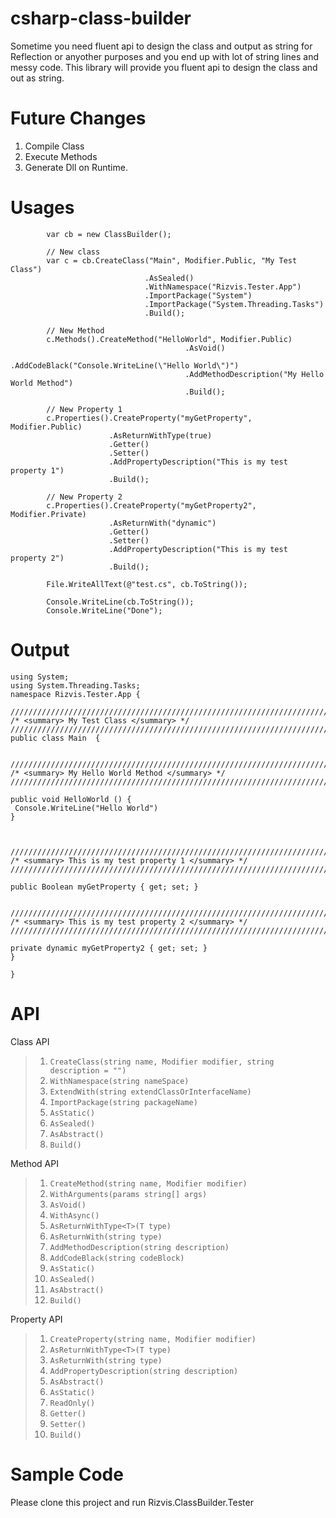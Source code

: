 
# csharp-class-builder
Sometime you need fluent api to design the class and output as string for Reflection or anyother purposes and you end up with lot of string lines and messy code. This library will provide you fluent api to design the class and out as string.

# Future Changes
1. Compile Class
2. Execute Methods
3. Generate Dll on Runtime.

# Usages

            var cb = new ClassBuilder();

            // New class
            var c = cb.CreateClass("Main", Modifier.Public, "My Test Class")
                                  .AsSealed()
                                  .WithNamespace("Rizvis.Tester.App")
                                  .ImportPackage("System")
                                  .ImportPackage("System.Threading.Tasks")
                                  .Build();

            // New Method
            c.Methods().CreateMethod("HelloWorld", Modifier.Public)
                                           .AsVoid()
                                           .AddCodeBlack("Console.WriteLine(\"Hello World\")")
                                           .AddMethodDescription("My Hello World Method")
                                           .Build();

            // New Property 1
            c.Properties().CreateProperty("myGetProperty", Modifier.Public)
                          .AsReturnWithType(true)
                          .Getter()
                          .Setter()
                          .AddPropertyDescription("This is my test property 1")
                          .Build();

            // New Property 2
            c.Properties().CreateProperty("myGetProperty2", Modifier.Private)
                          .AsReturnWith("dynamic")
                          .Getter()
                          .Setter()
                          .AddPropertyDescription("This is my test property 2")
                          .Build();

            File.WriteAllText(@"test.cs", cb.ToString());

            Console.WriteLine(cb.ToString());
            Console.WriteLine("Done");
# Output 

    using System;
    using System.Threading.Tasks;
    namespace Rizvis.Tester.App { 
    
    ////////////////////////////////////////////////////////////////////////////////////////////////////
    /* <summary> My Test Class </summary> */
    ////////////////////////////////////////////////////////////////////////////////////////////////////
    public class Main  {
    
    
    ////////////////////////////////////////////////////////////////////////////////////////////////////
    /* <summary> My Hello World Method </summary> */
    ////////////////////////////////////////////////////////////////////////////////////////////////////
    
    public void HelloWorld () {
     Console.WriteLine("Hello World") 
    } 
    
    
    
    ////////////////////////////////////////////////////////////////////////////////////////////////////
    /* <summary> This is my test property 1 </summary> */
    ////////////////////////////////////////////////////////////////////////////////////////////////////
    
    public Boolean myGetProperty { get; set; }
    
    
    ////////////////////////////////////////////////////////////////////////////////////////////////////
    /* <summary> This is my test property 2 </summary> */
    ////////////////////////////////////////////////////////////////////////////////////////////////////
    
    private dynamic myGetProperty2 { get; set; }
    }
    
    }

# API

Class API
> 1. `CreateClass(string name, Modifier modifier, string description = "")`
> 2. `WithNamespace(string nameSpace)`
> 3. `ExtendWith(string extendClassOrInterfaceName)`
> 4. `ImportPackage(string packageName)`
> 5. `AsStatic()`
> 6. `AsSealed()`
> 7. `AsAbstract()`
> 8. `Build()`

Method API
> 1. `CreateMethod(string name, Modifier modifier)`
> 2. `WithArguments(params string[] args)`
> 3. `AsVoid()`
> 4. `WithAsync()`
> 5. `AsReturnWithType<T>(T type)`
> 6. `AsReturnWith(string type)`
> 7. `AddMethodDescription(string description)`
> 8. `AddCodeBlack(string codeBlock)`
> 9. `AsStatic()`
> 10. `AsSealed()`
> 11. `AsAbstract()`
> 12. `Build()`

Property API
> 1. `CreateProperty(string name, Modifier modifier)`
> 2. `AsReturnWithType<T>(T type)`
> 3. `AsReturnWith(string type)`
> 4. `AddPropertyDescription(string description)`
> 5. `AsAbstract()`
> 6. `AsStatic()`
> 7. `ReadOnly()`
> 8. `Getter()`
> 9. `Setter()`
> 10. `Build()`

# Sample Code
Please clone this project and run Rizvis.ClassBuilder.Tester
